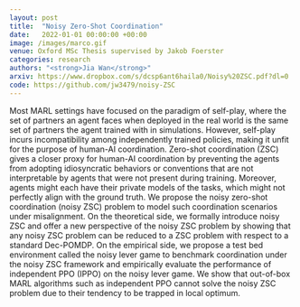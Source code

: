 ```yaml
---
layout: post
title:  "Noisy Zero-Shot Coordination"
date:   2022-01-01 00:00:00 +00:00
image: /images/marco.gif
venue: Oxford MSc Thesis supervised by Jakob Foerster
categories: research
authors: "<strong>Jia Wan</strong>"
arxiv: https://www.dropbox.com/s/dcsp6ant6haila0/Noisy%20ZSC.pdf?dl=0
code: https://github.com/jw3479/noisy-ZSC
---
```

Most MARL settings have focused on the paradigm of self-play, where the set of partners an agent faces when deployed in the real world is the same set of partners the agent trained with in simulations. However, self-play incurs incompatibility among independently trained policies, making it unfit for the purpose of human-AI coordination. Zero-shot coordination (ZSC) gives a closer proxy for human-AI coordination by preventing the agents from adopting idiosyncratic behaviors or conventions that are not interpretable by agents that were not present during training. Moreover, agents might each have their private models of the tasks, which might not perfectly align with the ground truth. We propose the noisy zero-shot coordination (noisy ZSC) problem to model such coordination scenarios under misalignment. On the theoretical side, we formally introduce noisy ZSC and offer a new perspective of the noisy ZSC problem by showing that any noisy ZSC problem can be reduced to a ZSC problem with respect to a standard Dec-POMDP. On the empirical side, we propose a test bed environment called the noisy lever game to benchmark coordination under the noisy ZSC framework and empirically evaluate the performance of independent PPO (IPPO) on the noisy lever game. We show that out-of-box MARL algorithms such as independent PPO cannot solve the noisy ZSC problem due to their tendency to be trapped in local optimum.
